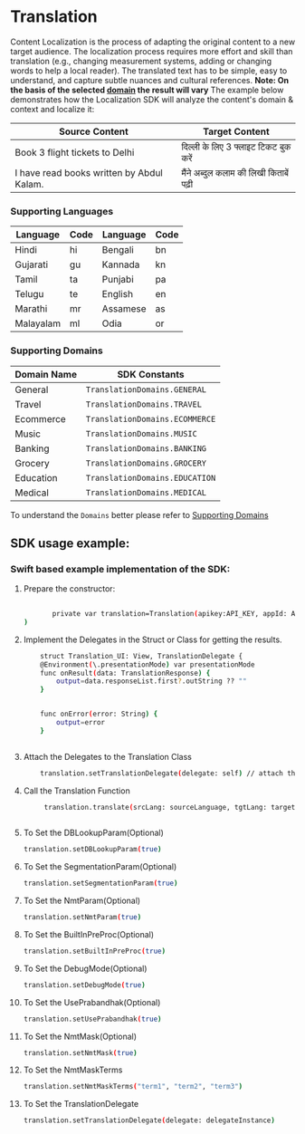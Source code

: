 # Translation
Content Localization is the process of adapting the original content to a new target audience. The localization process requires more effort and skill than translation (e.g., changing measurement systems, adding or changing words to help a local reader). The translated text has to be simple, easy to understand, and capture subtle nuances and cultural references.
**Note: On the basis of the selected [domain](#supporting-domains) the result will vary**
The example below demonstrates how the Localization SDK  will analyze the content's domain & context and localize it:


| Source Content                            | Target Content                         |
|-------------------------------------------|----------------------------------------|
| Book 3 flight tickets to Delhi            | दिल्ली के लिए 3 फ्लाइट टिकट बुक करें   |
| I have read books written by Abdul Kalam. | मैंने अब्दुल कलाम की लिखी किताबें पढ़ी |

###  Supporting Languages




| Language  | Code | Language | Code |
|-----------|------|----------|------|
| Hindi     | hi   | Bengali  | bn   |
| Gujarati  | gu   | Kannada  | kn   |
| Tamil     | ta   | Punjabi  | pa   |
| Telugu    | te   | English  | en   |
| Marathi   | mr   | Assamese | as   |
| Malayalam | ml   | Odia     | or   |

### Supporting Domains

| Domain Name | SDK Constants                  |
|-------------|--------------------------------|
| General     | `TranslationDomains.GENERAL`   |
| Travel      | `TranslationDomains.TRAVEL`    |
| Ecommerce   | `TranslationDomains.ECOMMERCE` |
| Music       | `TranslationDomains.MUSIC`     |
| Banking     | `TranslationDomains.BANKING`   |
| Grocery     | `TranslationDomains.GROCERY`   |
| Education   | `TranslationDomains.EDUCATION` |
| Medical     | `TranslationDomains.MEDICAL`   |

To understand the `Domains` better please refer to [Supporting Domains](https://docs.reverieinc.com/reference/localization-api#supporting-domains)



## SDK usage example:
### Swift based example implementation of the SDK:

1. Prepare the constructor: 
     ```sh 
      
            private var translation=Translation(apikey:API_KEY, appId: APP_ID
    )
    ```

2. Implement the Delegates in the Struct or Class for getting the results. 
    ```sh 
        struct Translation_UI: View, TranslationDelegate {
        @Environment(\.presentationMode) var presentationMode
        func onResult(data: TranslationResponse) {
            output=data.responseList.first?.outString ?? ""
        }
    
    
        func onError(error: String) {
            output=error
        }
               
    ```
3. Attach the Delegates to the Translation Class
    ```sh
        translation.setTranslationDelegate(delegate: self) // attach this after init in case of ViewController and after onAppear in Case of Swiftui
    ```

4.  Call the Translation Function
    ```sh
         translation.translate(srcLang: sourceLanguage, tgtLang: targetLanguage, domain: TranslationDomain.GENERAL, cntLang:sourceLanguage,textInput)
        
    ```

5.  To Set the DBLookupParam(Optional)
    ```sh
    translation.setDBLookupParam(true)
    ```

6.  To Set the SegmentationParam(Optional)
    ```sh
    translation.setSegmentationParam(true)
    ```

7.  To Set the NmtParam(Optional)
    ```sh
    translation.setNmtParam(true)
    ```

8.  To Set the BuiltInPreProc(Optional)
    ```sh
    translation.setBuiltInPreProc(true)
    ```

9.  To Set the DebugMode(Optional)
    ```sh
    translation.setDebugMode(true)
    ```

10. To Set the UsePrabandhak(Optional)
    ```sh
    translation.setUsePrabandhak(true)
    ```

11. To Set the NmtMask(Optional)
    ```sh
    translation.setNmtMask(true)
    ```

12. To Set the NmtMaskTerms
    ```sh
    translation.setNmtMaskTerms("term1", "term2", "term3")
    ```

13. To Set the TranslationDelegate
    ```sh
    translation.setTranslationDelegate(delegate: delegateInstance)
    ```
